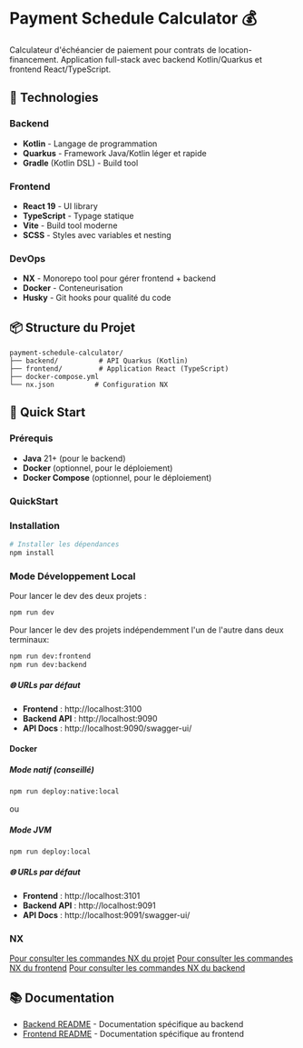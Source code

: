 # Payment Schedule Calculator 💰

Calculateur d'échéancier de paiement pour contrats de location-financement. Application full-stack avec backend Kotlin/Quarkus et frontend React/TypeScript.

## 🚀 Technologies

### Backend

- **Kotlin** - Langage de programmation
- **Quarkus** - Framework Java/Kotlin léger et rapide
- **Gradle** (Kotlin DSL) - Build tool

### Frontend

- **React 19** - UI library
- **TypeScript** - Typage statique
- **Vite** - Build tool moderne
- **SCSS** - Styles avec variables et nesting

### DevOps

- **NX** - Monorepo tool pour gérer frontend + backend
- **Docker** - Conteneurisation
- **Husky** - Git hooks pour qualité du code

## 📦 Structure du Projet

```
payment-schedule-calculator/
├── backend/          # API Quarkus (Kotlin)
├── frontend/         # Application React (TypeScript)
├── docker-compose.yml
└── nx.json          # Configuration NX
```

## 🎯 Quick Start

### Prérequis

- **Java** 21+ (pour le backend)
- **Docker** (optionnel, pour le déploiement)
- **Docker Compose** (optionnel, pour le déploiement)

### QuickStart

### Installation

```bash
# Installer les dépendances
npm install
```

### Mode Développement Local

Pour lancer le dev des deux projets :

```bash
npm run dev
```

Pour lancer le dev des projets indépendemment l'un de l'autre dans deux terminaux:

```bash
npm run dev:frontend
npm run dev:backend
```

##### 🌐 URLs par défaut

- **Frontend** : http://localhost:3100
- **Backend API** : http://localhost:9090
- **API Docs** : http://localhost:9090/swagger-ui/

#### Docker

##### Mode natif (conseillé)

```bash
npm run deploy:native:local
```

ou

##### Mode JVM

```bash
npm run deploy:local
```

##### 🌐 URLs par défaut

- **Frontend** : http://localhost:3101
- **Backend API** : http://localhost:9091
- **API Docs** : http://localhost:9091/swagger-ui/

### NX

[Pour consulter les commandes NX du projet](./nx.json)
[Pour consulter les commandes NX du frontend](./frontend/project.json)
[Pour consulter les commandes NX du backend](./backend/project.json)

## 📚 Documentation

- [Backend README](./backend/README.md) - Documentation spécifique au backend
- [Frontend README](./frontend/README.md) - Documentation spécifique au frontend
